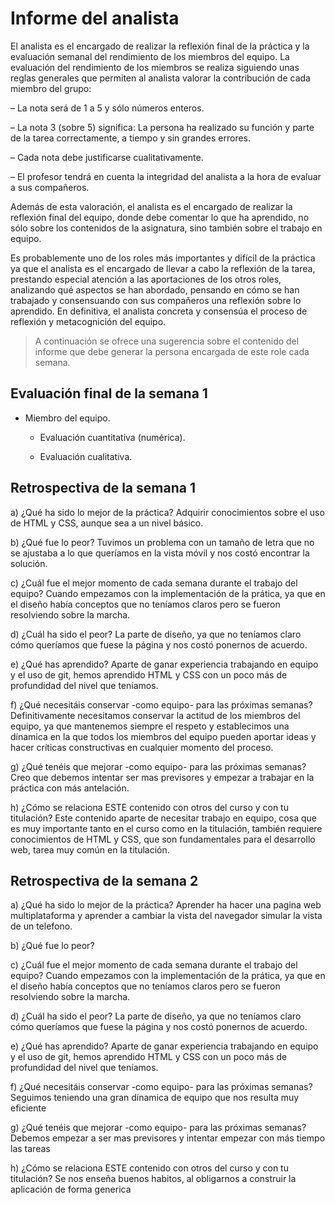 # Informe del analista

  El analista es el encargado de realizar la reflexión final de la
  práctica y la evaluación semanal del rendimiento de los miembros del
  equipo. La evaluación del rendimiento de los miembros se realiza
  siguiendo unas reglas generales que permiten al analista valorar la
  contribución de cada miembro del grupo:

  – La nota será de 1 a 5 y sólo números enteros.
  
  – La nota 3 (sobre 5) significa: La persona ha realizado su función
    y parte de la tarea correctamente, a tiempo y sin grandes errores.
  
  – Cada nota debe justificarse cualitativamente.

  – El profesor tendrá en cuenta la integridad del analista a la hora
    de evaluar a sus compañeros.
  
  Además de esta valoración, el analista es el encargado de realizar
  la reflexión final del equipo, donde debe comentar lo que ha
  aprendido, no sólo sobre los contenidos de la asignatura, sino
  también sobre el trabajo en equipo.
  
  Es probablemente uno de los roles más importantes y difícil de la
  práctica ya que el analista es el encargado de llevar a cabo la
  reflexión de la tarea, prestando especial atención a las
  aportaciones de los otros roles, analizando qué aspectos se han
  abordado, pensando en cómo se han trabajado y consensuando con sus
  compañeros una reflexión sobre lo aprendido. En definitiva, el
  analista concreta y consensúa el proceso de reflexión y
  metacognición del equipo.


  > A continuación se ofrece una sugerencia sobre el contenido del
  > informe que debe generar la persona encargada de este role cada
  > semana.


## Evaluación final de la semana 1

   - Miembro del equipo.
   
     - Evaluación cuantitativa (numérica).
	 
	 - Evaluación cualitativa.


## Retrospectiva de la semana 1

  a) ¿Qué ha sido lo mejor de la práctica?
     Adquirir conocimientos sobre el uso de HTML y CSS, aunque sea a un nivel básico.
  
  b) ¿Qué fue lo peor?
     Tuvimos un problema con un tamaño de letra que no se ajustaba a lo que queríamos 
     en la vista móvil y nos costó encontrar la solución.

  c) ¿Cuál fue el mejor momento de cada semana durante el trabajo del
     equipo?
     Cuando empezamos con la implementación de la prática, ya que en el diseño había
     conceptos que no teníamos claros pero se fueron resolviendo sobre la marcha.

  d) ¿Cuál ha sido el peor?
     La parte de diseño, ya que no teníamos claro cómo queríamos que fuese la página
     y nos costó ponernos de acuerdo.

  e) ¿Qué has aprendido?
     Aparte de ganar experiencia trabajando en equipo y el uso de git, hemos aprendido
     HTML y CSS con un poco más de profundidad del nivel que teníamos.

  f) ¿Qué necesitáis conservar -como equipo- para las próximas semanas?
     Definitivamente necesitamos conservar la actitud de los miembros del equipo, ya que
     mantenemos siempre el respeto y establecimos una dínamica en la que todos los miembros
     del equipo pueden aportar ideas y hacer críticas constructivas en cualquier momento del
     proceso.

  g) ¿Qué tenéis que mejorar -como equipo- para las próximas semanas?
     Creo que debemos intentar ser mas previsores y empezar a trabajar en la práctica con
     más antelación.

  h) ¿Cómo se relaciona ESTE contenido con otros del curso y con tu
     titulación?
     Este contenido aparte de necesitar trabajo en equipo, cosa que es muy importante tanto
     en el curso como en la titulación, también requiere conocimientos de HTML y CSS, que
     son fundamentales para el desarrollo web, tarea muy común en la titulación.

## Retrospectiva de la semana 2

  a) ¿Qué ha sido lo mejor de la práctica?
     Aprender ha hacer una pagina web multiplataforma y aprender a cambiar la vista del navegador 
     simular la vista de un telefono.
  
  b) ¿Qué fue lo peor?


  c) ¿Cuál fue el mejor momento de cada semana durante el trabajo del
     equipo?
     Cuando empezamos con la implementación de la prática, ya que en el diseño había
     conceptos que no teníamos claros pero se fueron resolviendo sobre la marcha.

  d) ¿Cuál ha sido el peor?
     La parte de diseño, ya que no teníamos claro cómo queríamos que fuese la página
     y nos costó ponernos de acuerdo.

  e) ¿Qué has aprendido?
     Aparte de ganar experiencia trabajando en equipo y el uso de git, hemos aprendido
     HTML y CSS con un poco más de profundidad del nivel que teníamos.

  f) ¿Qué necesitáis conservar -como equipo- para las próximas semanas?
     Seguimos teniendo una gran dínamica de equipo que nos resulta muy eficiente

  g) ¿Qué tenéis que mejorar -como equipo- para las próximas semanas?
     Debemos empezar a ser mas previsores y intentar empezar con más tiempo las tareas

  h) ¿Cómo se relaciona ESTE contenido con otros del curso y con tu
     titulación?
     Se nos enseña buenos habitos, al obligarnos a construir la aplicación de forma generica
